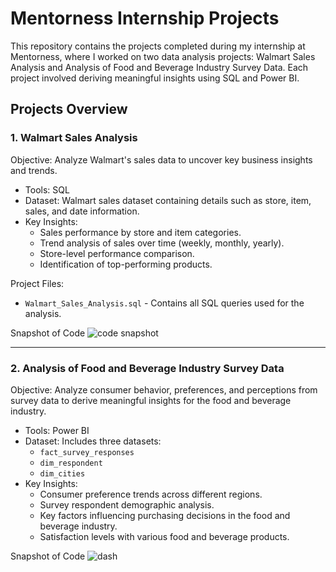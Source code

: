 # Mentorness Internship Projects

This repository contains the projects completed during my internship at Mentorness, where I worked on two data analysis projects: Walmart Sales Analysis and Analysis of Food and Beverage Industry Survey Data. Each project involved deriving meaningful insights using SQL and Power BI.

## Projects Overview

### 1. Walmart Sales Analysis
Objective: Analyze Walmart's sales data to uncover key business insights and trends.

- Tools: SQL
- Dataset: Walmart sales dataset containing details such as store, item, sales, and date information.
- Key Insights:
  - Sales performance by store and item categories.
  - Trend analysis of sales over time (weekly, monthly, yearly).
  - Store-level performance comparison.
  - Identification of top-performing products.

Project Files:
- `Walmart_Sales_Analysis.sql` - Contains all SQL queries used for the analysis.

Snapshot of Code
![code snapshot](https://github.com/user-attachments/assets/1d3f004b-f2b4-4ea9-833f-5e559b8c59d3)

---

### 2. Analysis of Food and Beverage Industry Survey Data
Objective: Analyze consumer behavior, preferences, and perceptions from survey data to derive meaningful insights for the food and beverage industry.

- Tools: Power BI
- Dataset: Includes three datasets:
  - `fact_survey_responses`
  - `dim_respondent`
  - `dim_cities`
- Key Insights:
  - Consumer preference trends across different regions.
  - Survey respondent demographic analysis.
  - Key factors influencing purchasing decisions in the food and beverage industry.
  - Satisfaction levels with various food and beverage products.

Snapshot of Code
![dash](https://github.com/user-attachments/assets/71165c75-ac75-430d-9b44-d88c09339a2c)

